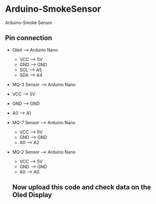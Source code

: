 # Arduino-SmokeSensor
Arduino-Smoke Sensor
## Pin connection
- Oled --> Arduino Nano
  -  VCC --> 5V
  -  GND --> GND
  -  SCL --> A5
  -  SDA --> A4

 - MQ-3 Sensor --> Arduino Nano
  - VCC --> 5V
  - GND --> GND
  - A0 --> A1
 
- MQ-7 Sensor --> Arduino Nano
  - VCC --> 5V
  - GND --> GND
  - A0 --> A2

- MQ-2 Sensor --> Arduino Nano
  - VCC --> 5V
  - GND --> GND
  - A0 --> A0
 
  ## Now upload this code and check data on the Oled Display
